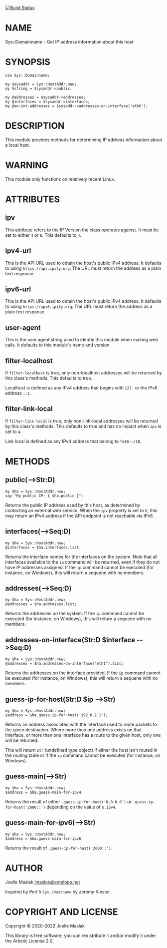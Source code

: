 [![Build Status](https://travis-ci.org/jmaslak/Raku-Sys-HostAddr.svg?branch=master)](https://travis-ci.org/jmaslak/Raku-Sys-HostAddr)

NAME
====

Sys::Domainname - Get IP address information about this host

SYNOPSIS
========

    use Sys::Domainname;

    my $sysaddr = Sys::HostAddr.new;
    my $string = $sysaddr->public;

    my @addresses = $sysaddr->addresses;
    my @interfaces = $sysaddr->interfaces;
    my @on-int-addresses = $sysaddr->addresses-on-interface('eth0');

DESCRIPTION
===========

This module provides methods for determining IP address information about a local host.

WARNING
=======

This module only functions on relatively recent Linux.

ATTRIBUTES
==========

ipv
---

This attribute refers to the IP Version the class operates against. It must be set to either `4` or `6`. This defaults to `4`.

ipv4-url
--------

This is the API URL used to obtain the host's public IPv4 address. It defaults to using `https://api.ipify.org`. The URL must return the address as a plain text response.

ipv6-url
--------

This is the API URL used to obtain the host's public IPv4 address. It defaults to using `https://api6.ipify.org`. The URL must return the address as a plain text response.

user-agent
----------

This is the user agent string used to idenfiy this module when making web calls. It defaults to this module's name and version.

filter-localhost
----------------

If `filter-localhost` is true, only non-localhost addresses will be returned by this class's methods. This defaults to true.

Localhost is defined as any IPv4 address that begins with `127.` or the IPv6 address `::1`.

filter-link-local
-----------------

If `filter-link-local` is true, only non-link-local addresses will be returned by this class's methods. This defaults to true and has no impact when `ipv` is set to `4`.

Link local is defined as any IPv4 address that belong to `fe80::/10`.

METHODS
=======

public(-->Str:D)
----------------

    my $ha = Sys::HostAddr.new;
    say "My public IP: { $ha.public }";

Returns the public IP address used by this host, as determined by contacting an external web service. When the `ipv` property is set to `6`, this may return an IPv4 address if the API endpoint is not reachable via IPv6.

interfaces(-->Seq:D)
--------------------

    my $ha = Sys::HostAddr.new;
    @interfaces = $ha.interfaces.list;

Returns the interface names for the interfaces on the system. Note that all interfaces available to the `ip` command will be returned, even if they do not have IP addresses assigned. If the `ip` command cannot be executed (for instance, on Windows), this will return a sequene with no members.

addresses(-->Seq:D)
-------------------

    my $ha = Sys::HostAddr.new;
    @addresses = $ha.addresses.list;

Returns the addresses on the system. If the `ip` command cannot be executed (for instance, on Windows), this will return a sequene with no members.

addresses-on-interface(Str:D $interface -->Seq:D)
-------------------------------------------------

    my $ha = Sys::HostAddr.new;
    @addresses = $ha.addresses-on-interface("eth1").list;

Returns the addresses on the interface provided. If the `ip` command cannot be executed (for instance, on Windows), this will return a sequene with no members.

guess-ip-for-host(Str:D $ip -->Str)
-----------------------------------

    my $ha = Sys::HostAddr.new;
    $address = $ha.guess-ip-for-host('192.0.2.1');

Returns an address associated with the interface used to route packets to the given destination. Where more than one address exists on that interface, or more than one interface has a route to the given host, only one will be returned.

This will return `Str` (undefined type object) if either the host isn't routed in the routing table or if the `ip` command cannot be executed (for instance, on Windows).

guess-main(-->Str)
------------------

    my $ha = Sys::HostAddr.new;
    $address = $ha.guess-main-for-ipv4

Returns the result of either `.guess-ip-for-host('0.0.0.0')` or `.guess-ip-for-host('2000::')` depending on the value of `$.ipv4`.

guess-main-for-ipv6(-->Str)
---------------------------

    my $ha = Sys::HostAddr.new;
    $address = $ha.guess-main-for-ipv6

Returns the result of `.guess-ip-for-host('2000::')`.

AUTHOR
======

Joelle Maslak <jmaslak@antelope.net>

Inspired by Perl 5 `Sys::Hostname` by Jeremy Kiester.

COPYRIGHT AND LICENSE
=====================

Copyright © 2020-2022 Joelle Maslak

This library is free software; you can redistribute it and/or modify it under the Artistic License 2.0.

